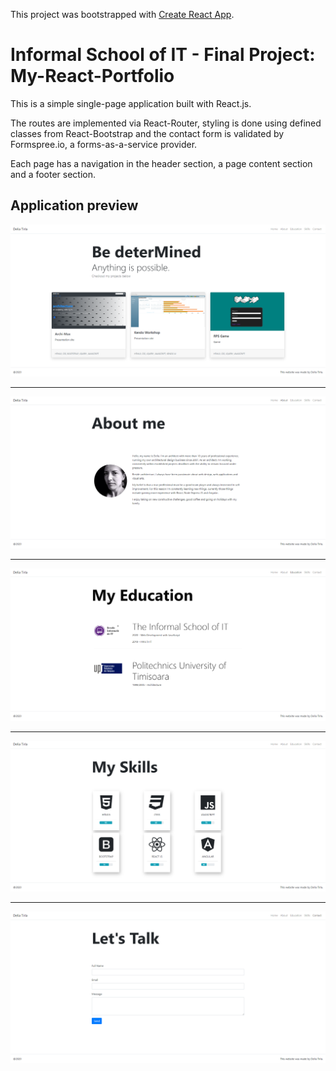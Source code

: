 This project was bootstrapped with [Create React App](https://github.com/facebook/create-react-app).

# Informal School of IT - Final Project: My-React-Portfolio
This is a simple single-page application built with React.js. 

The routes are implemented via React-Router, styling is done using defined classes from React-Bootstrap and the contact form is validated by Formspree.io, a forms-as-a-service provider.

Each page has a navigation in the header section, a page content section and a footer section.

## Application preview

![Image of Home-Page](https://github.com/delllia/IS-FinalProject/blob/main/public/home-page.png)

* * *

![Image of Home-Page](https://github.com/delllia/IS-FinalProject/blob/main/public/about-page.png)

* * *

![Image of Home-Page](https://github.com/delllia/IS-FinalProject/blob/main/public/education-page.png)

* * *

![Image of Home-Page](https://github.com/delllia/IS-FinalProject/blob/main/public/skills-page.png)

* * *

![Image of Home-Page](https://github.com/delllia/IS-FinalProject/blob/main/public/contact-page.png)






